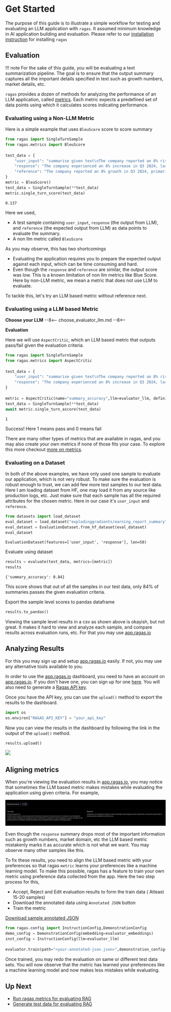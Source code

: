 # Get Started

The purpose of this guide is to illustrate a simple workflow for testing and evaluating an LLM application with `ragas`. It assumed minimum knowledge in AI application building and evaluation. Please refer to our [installation instruction](./install.md) for installing `ragas`


## Evaluation


!!! note
    For the sake of this guide, you will be evaluating a text summarization pipeline. The goal is to ensure that the output summary captures all the important details specified in text such as growth numbers, market details, etc.

`ragas` provides a dozen of methods for analyzing the performance of an LLM application, called [metrics](../concepts/metrics/). Each metric expects a predefined set of data points using which it calculates scores indicating performance. 

### Evaluating using a Non-LLM Metric

Here is a simple example that uses `BleuScore` score to score summary

```python
from ragas import SingleTurnSample
from ragas.metrics import BleuScore

test_data = {
    "user_input": "summarise given text\nThe company reported an 8% rise in Q3 2024, driven by strong performance in the Asian market. Sales in this region have significantly contributed to the overall growth. Analysts attribute this success to strategic marketing and product localization. The positive trend in the Asian market is expected to continue into the next quarter.",
    "response": "The company experienced an 8% increase in Q3 2024, largely due to effective marketing strategies and product adaptation, with expectations of continued growth in the coming quarter.",
    "reference": "The company reported an 8% growth in Q3 2024, primarily driven by strong sales in the Asian market, attributed to strategic marketing and localized products, with continued growth anticipated in the next quarter."
}
metric = BleuScore()
test_data = SingleTurnSample(**test_data)
metric.single_turn_score(test_data)
```

```
0.137
```

Here we used,

- A test sample containing `user_input`, `response` (the output from LLM), and `reference` (the expected output from LLM) as data points to evaluate the summary.
- A non llm metric called `BleuScore`

As you may observe, this has two shortcomings

- Evaluating the application requires you to prepare the expected output against each input, which can be time consuming and hard.
- Even though the `response` and `reference` are similar, the output score was low. This is a known limitation of non llm metrics like Blue Score. Here by non-LLM metric, we mean a metric that does not use LLM to evaluate.

To tackle this, let's try an LLM based metric without reference next.


### Evaluating using a LLM based Metric


**Choose your LLM**
--8<--
choose_evaluator_llm.md
--8<--

**Evaluation**


Here we will use `AspectCritic`, which an LLM based metric that outputs pass/fail given the evaluation criteria.


```python
from ragas import SingleTurnSample
from ragas.metrics import AspectCritic

test_data = {
    "user_input": "summarise given text\nThe company reported an 8% rise in Q3 2024, driven by strong performance in the Asian market. Sales in this region have significantly contributed to the overall growth. Analysts attribute this success to strategic marketing and product localization. The positive trend in the Asian market is expected to continue into the next quarter.",
    "response": "The company experienced an 8% increase in Q3 2024, largely due to effective marketing strategies and product adaptation, with expectations of continued growth in the coming quarter.",
}

metric = AspectCritic(name="summary_accuracy",llm=evaluator_llm, definition="Verify if the summary is accurate.")
test_data = SingleTurnSample(**test_data)
await metric.single_turn_ascore(test_data)

```

```
1
```

Success! Here 1 means pass and 0 means fail

There are many other types of metrics that are available in ragas, and you may also create your own metrics if none of those fits your case. To explore this more checkout [more on metrics](../concepts/metrics/index.md). 

### Evaluating on a Dataset

In both of the above examples, we have only used one sample to evaluate our application, which is not very robust. To make sure the evaluation is robust enough to trust, we can add few more test samples to our test data. Here I am loading dataset from HF, one may load it from any source like production logs, etc. Just make sure that each sample has all the required attributes for the chosen metric. Here in our case it's `user_input` and `reference`. 

```python
from datasets import load_dataset
eval_dataset = load_dataset("explodinggradients/earning_report_summary")
eval_dataset = EvaluationDataset.from_hf_dataset(eval_dataset)
eval_dataset
```

```
EvaluationDataset(features=['user_input', 'response'], len=50)
```

Evaluate using dataset

```python
results = evaluate(test_data, metrics=[metric])
results
```

```
{'summary_accuracy': 0.84}
```

This score shows that out of all the samples in our test data, only 84% of summaries passes the given evaluation criteria.

Export the sample level scores to pandas dataframe

```python
results.to_pandas()
```


Viewing the sample level results in a csv as shown above is okayish, but not great. It makes it hard to view and analyze each sample, and compare results across evaluation runs, etc. For that you may use [app.ragas.io](https://app.ragas.io/)


## Analyzing Results

For this you may sign up and setup [app.ragas.io]() easily. If not, you may use any alternative tools available to you. 

In order to use the [app.ragas.io](http://app.ragas.io) dashboard, you need to have an account on [app.ragas.io](https://app.ragas.io/). If you don't have one, you can sign up for one [here](https://app.ragas.io/login). You will also need to generate a [Ragas API key](https://app.ragas.io/settings/api-keys).

Once you have the API key, you can use the `upload()` method to export the results to the dashboard.

```python
import os
os.environ["RAGAS_API_KEY"] = "your_api_key"
```

Now you can view the results in the dashboard by following the link in the output of the `upload()` method.

```python
results.upload()
```

![](../_static/imgs/ragas_get_started_evals.gif)


## Aligning metrics

When you're viewing the evaluation results in [app.ragas.io](https://app.ragas.io/), you may notice that sometimes the LLM based metric makes mistakes while evaluating the application using given criteria. For example, 

![](../_static/imgs/eval_mistake1.png)

Even though the `response` summary drops most of the important information such as growth numbers, market domain, etc the LLM based metric mistakenly marks it as accurate which is not what we want. You may observe many other samples like this. 

To fix these results, you need to align the LLM based metric with your preferences so that ragas `metric` learns your preferences like a machine learning model. To make this possible, ragas has a feature to train your own metric using preference data collected from the app. Here the two step process for this,

- Accept, Reject and Edit evaluation results to form the train data ( Atleast 15-20 samples)
- Download the annotated data using `Annotated JSON` button
- Train the metric

[Download sample annotated JSON](../_static/sample_annotated_summary.json)

```python
from ragas.config import InstructionConfig,DemonstrationConfig
demo_config = DemonstrationConfig(embedding=evaluator_embeddings)
inst_config = InstructionConfig(llm=evaluator_llm)

evaluator.train(path="<your-annotated-json.json>",demonstration_config=demo_config,instruction_config=inst_config)
```

Once trained, you may redo the evaluation on same or different test data sets. You will now observe that the metric has learned your preferences like a machine learning model and now makes less mistakes while evaluating.

## Up Next

- [Run ragas metrics for evaluating RAG](rag_evaluation.md)
- [Generate test data for evaluating RAG](rag_testset_generation.md)